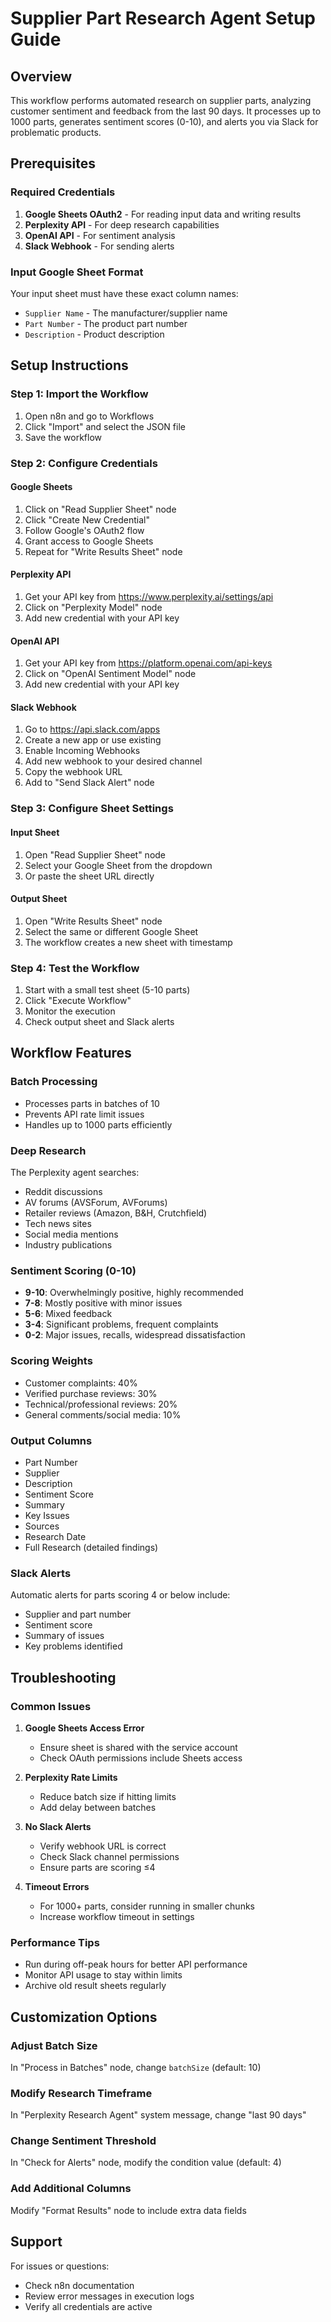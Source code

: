 # Supplier Part Research Agent Setup Guide

## Overview
This workflow performs automated research on supplier parts, analyzing customer sentiment and feedback from the last 90 days. It processes up to 1000 parts, generates sentiment scores (0-10), and alerts you via Slack for problematic products.

## Prerequisites

### Required Credentials
1. **Google Sheets OAuth2** - For reading input data and writing results
2. **Perplexity API** - For deep research capabilities
3. **OpenAI API** - For sentiment analysis
4. **Slack Webhook** - For sending alerts

### Input Google Sheet Format
Your input sheet must have these exact column names:
- `Supplier Name` - The manufacturer/supplier name
- `Part Number` - The product part number
- `Description` - Product description

## Setup Instructions

### Step 1: Import the Workflow
1. Open n8n and go to Workflows
2. Click "Import" and select the JSON file
3. Save the workflow

### Step 2: Configure Credentials

#### Google Sheets
1. Click on "Read Supplier Sheet" node
2. Click "Create New Credential"
3. Follow Google's OAuth2 flow
4. Grant access to Google Sheets
5. Repeat for "Write Results Sheet" node

#### Perplexity API
1. Get your API key from https://www.perplexity.ai/settings/api
2. Click on "Perplexity Model" node
3. Add new credential with your API key

#### OpenAI API
1. Get your API key from https://platform.openai.com/api-keys
2. Click on "OpenAI Sentiment Model" node
3. Add new credential with your API key

#### Slack Webhook
1. Go to https://api.slack.com/apps
2. Create a new app or use existing
3. Enable Incoming Webhooks
4. Add new webhook to your desired channel
5. Copy the webhook URL
6. Add to "Send Slack Alert" node

### Step 3: Configure Sheet Settings

#### Input Sheet
1. Open "Read Supplier Sheet" node
2. Select your Google Sheet from the dropdown
3. Or paste the sheet URL directly

#### Output Sheet
1. Open "Write Results Sheet" node
2. Select the same or different Google Sheet
3. The workflow creates a new sheet with timestamp

### Step 4: Test the Workflow
1. Start with a small test sheet (5-10 parts)
2. Click "Execute Workflow" 
3. Monitor the execution
4. Check output sheet and Slack alerts

## Workflow Features

### Batch Processing
- Processes parts in batches of 10
- Prevents API rate limit issues
- Handles up to 1000 parts efficiently

### Deep Research
The Perplexity agent searches:
- Reddit discussions
- AV forums (AVSForum, AVForums)
- Retailer reviews (Amazon, B&H, Crutchfield)
- Tech news sites
- Social media mentions
- Industry publications

### Sentiment Scoring (0-10)
- **9-10**: Overwhelmingly positive, highly recommended
- **7-8**: Mostly positive with minor issues
- **5-6**: Mixed feedback
- **3-4**: Significant problems, frequent complaints
- **0-2**: Major issues, recalls, widespread dissatisfaction

### Scoring Weights
- Customer complaints: 40%
- Verified purchase reviews: 30%
- Technical/professional reviews: 20%
- General comments/social media: 10%

### Output Columns
- Part Number
- Supplier
- Description
- Sentiment Score
- Summary
- Key Issues
- Sources
- Research Date
- Full Research (detailed findings)

### Slack Alerts
Automatic alerts for parts scoring 4 or below include:
- Supplier and part number
- Sentiment score
- Summary of issues
- Key problems identified

## Troubleshooting

### Common Issues

1. **Google Sheets Access Error**
   - Ensure sheet is shared with the service account
   - Check OAuth permissions include Sheets access

2. **Perplexity Rate Limits**
   - Reduce batch size if hitting limits
   - Add delay between batches

3. **No Slack Alerts**
   - Verify webhook URL is correct
   - Check Slack channel permissions
   - Ensure parts are scoring ≤4

4. **Timeout Errors**
   - For 1000+ parts, consider running in smaller chunks
   - Increase workflow timeout in settings

### Performance Tips
- Run during off-peak hours for better API performance
- Monitor API usage to stay within limits
- Archive old result sheets regularly

## Customization Options

### Adjust Batch Size
In "Process in Batches" node, change `batchSize` (default: 10)

### Modify Research Timeframe
In "Perplexity Research Agent" system message, change "last 90 days"

### Change Sentiment Threshold
In "Check for Alerts" node, modify the condition value (default: 4)

### Add Additional Columns
Modify "Format Results" node to include extra data fields

## Support
For issues or questions:
- Check n8n documentation
- Review error messages in execution logs
- Verify all credentials are active